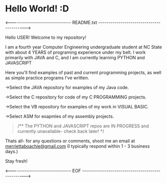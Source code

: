 # Hello World! :D 
<------------------------------ README.txt ----------------------------------------->

Hello USER! Welcome to my repository!

I am a fourth year Computer Engineering undergraduate student at NC State with about 
4 YEARS of programing experience under my belt. 
I work primarily with JAVA and C, and I am currently learning PYTHON and JAVASCRIPT

Here you'll find examples of past and current programming projects, as well as
simple practice programs I've written.

->Select the JAVA repository for examples of my Java code.

->Select the C repository for code of my C PROGRAMMING projects.

->Select the VB repository for examples of my work in VISUAL BASIC.

->Select ASM for exapmles of my assembly projects.

>/** The PYTHON and JAVASCRIPT repos are IN PROGRESS and currently unavailable- check back later! */

Thats all- for any questions or comments, shoot me an email at
<merriettaboachie@gmail.com> (I typically respond within 1 - 3 business
days.)

Stay fresh!

<------------------------------ EOF ------------------------------------------------->
